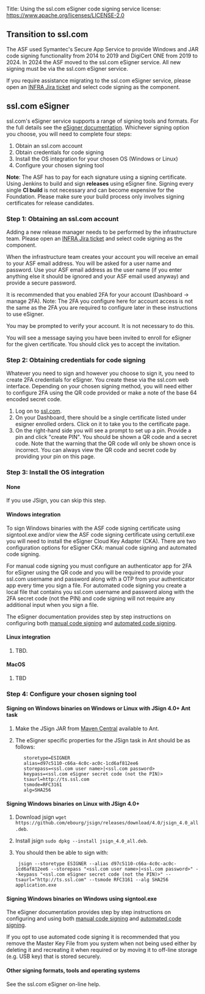 Title: Using the ssl.com eSigner code signing service
license: https://www.apache.org/licenses/LICENSE-2.0

## Transition to ssl.com
The ASF used Symantec's Secure App Service to provide Windows and JAR code signing functionality from 2014 to 2019 and DigiCert ONE from 2019 to 2024.
In 2024 the ASF moved to the ssl.com eSigner service.
All new signing must be via the ssl.com eSigner service.

If you require assistance migrating to the ssl.com eSigner service, please open an <a href="https://issues.apache.org/jira/browse/INFRA">INFRA Jira ticket</a> and select code signing as the component.

## ssl.com eSigner
ssl.com's eSigner service supports a range of signing tools and formats.
For the full details see the [eSigner documentation](https://www.ssl.com/guide/remote-ev-code-signing-with-esigner). 
Whichever signing option you choose, you will need to complete four steps:

1. Obtain an ssl.com account
1. Obtain credentials for code signing
1. Install the OS integration for your chosen OS (Windows or Linux)
1. Configure your chosen signing tool

**Note**: The ASF has to pay for each signature using a signing certificate. Using Jenkins to build and sign **releases** using eSigner fine. Signing every single **CI build** is not necessary and can become expensive for the Foundation. Please make sure your build process only involves signing certificates for release candidates.

### Step 1: Obtaining an ssl.com account

Adding a new release manager needs to be performed by the infrastructure team. Please open an <a href="https://issues.apache.org/jira/browse/INFRA">INFRA Jira ticket</a> and select code signing as the component.

When the infrastructure team creates your account you will receive an email to your ASF email address.
You will be asked for a user name and password.
Use your ASF email address as the user name (if you enter anything else it should be ignored and your ASF email used anyway) and provide a secure password.

It is recommended that you enabled 2FA for your account (Dashboard -> manage 2FA).
Note: The 2FA you configure here for account access is not the same as the 2FA you are required to configure later in these instructions to use eSigner.

You may be prompted to verify your account. It is not necessary to do this.

You will see a message saying you have been invited to enroll for eSigner for the given certificate.
You should click yes to accept the invitation.

### Step 2: Obtaining credentials for code signing

Whatever you need to sign and however you choose to sign it, you need to create 2FA credentials for eSigner.
You create these via the ssl.com web interface.
Depending on your chosen signing method, you will need either to configure 2FA using the QR code provided or make a note of the base 64 encoded secret code.

1. Log on to [ssl.com](https://www.ssl.com/).
1. On your Dashboard, there should be a single certificate listed under esigner enrolled orders. Click on it to take you to the certificate page.
1. On the right-hand side you will see a prompt to set up a pin. Provide a pin and click "create PIN". You should be shown a QR code and a secret code. Note that the warning that the QR code wll only be shown once is incorrect. You can always view the QR code and secret code by providing your pin on this page.

### Step 3: Install the OS integration

#### None

If you use JSign, you can skip this step.

#### Windows integration

To sign Windows binaries with the ASF code signing certificate using signtool.exe and/or view the ASF code signing certificate using certutil.exe you will need to install the eSigner Cloud Key Adapter (CKA).
There are two configuration options for eSigner CKA: manual code signing and automated code signing.

For manual code signing you must configure an authenticator app for 2FA for eSigner using the QR code and you will be required to provide your ssl.com username and password along with a OTP from your authenticator app every time you sign a file.
For automated code signing you create a local file that contains you ssl.com username and password along with the 2FA secret code (not the PIN) and code signing will not require any additional input when you sign a file. 

The eSigner documentation provides step by step instructions on configuring both [manual code signing](https://www.ssl.com/how-to/automate-ev-code-signing-with-signtool-or-certutil-esigner/#manual-code-signing) and [automated code signing](https://www.ssl.com/how-to/automate-ev-code-signing-with-signtool-or-certutil-esigner/#automated-code-signing).


#### Linux integration

1. TBD.

#### MacOS

1. TBD


### Step 4: Configure your chosen signing tool

#### Signing on Windows binaries on Windows or Linux with JSign 4.0+ Ant task

1. Make the JSign JAR from [Maven Central](https://search.maven.org/artifact/net.jsign/jsign) available to Ant.
1. The eSigner specific properties for the JSign task in Ant should be as follows:

          storetype=ESIGNER
          alias=d97c5110-c66a-4c0c-ac0c-1cd6af812ee6
          storepass=<ssl.com user name>|<ssl.com password>
          keypass=<ssl.com eSigner secret code (not the PIN)>
          tsaurl=http://ts.ssl.com
          tsmode=RFC3161
          alg=SHA256

#### Signing Windows binaries on Linux with JSign 4.0+

1. Download jsign `wget https://github.com/ebourg/jsign/releases/download/4.0/jsign_4.0_all.deb`.
1. Install jsign `sudo dpkg --install jsign_4.0_all.deb`.
1. You should then be able to sign with:

        jsign --storetype ESIGNER --alias d97c5110-c66a-4c0c-ac0c-1cd6af812ee6 --storepass "<ssl.com user name>|<ssl.com password>" --keypass "<ssl.com eSigner secret code (not the PIN)>" --tsaurl="http://ts.ssl.com" --tsmode RFC3161 --alg SHA256 application.exe

#### Signing Windows binaries on Windows using signtool.exe

The eSigner documentation provides step by step instructions on configuring and using both [manual code signing](https://www.ssl.com/how-to/automate-ev-code-signing-with-signtool-or-certutil-esigner/#manual-code-signing) and [automated code signing](https://www.ssl.com/how-to/automate-ev-code-signing-with-signtool-or-certutil-esigner/#automated-code-signing).

If you opt to use automated code signing it is recommended that you remove the Master Key File from you system when not being used either by deleting it and recreating it when required or by moving it to off-line storage (e.g. USB key) that is stored securely.

#### Other signing formats, tools and operating systems

See the ssl.com eSigner on-line help.
